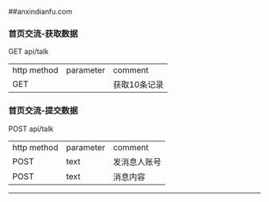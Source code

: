 ##anxindianfu.com
### 


<h3 id="1">首页交流-获取数据</h3>
GET api/talk
<table>
   <tr>
      <td>http method</td>
	  <td>parameter</td>
	  <td>comment</td>
   </tr>
   <tr> <td>GET</td><td></td>   <td>获取10条记录</td>  </tr>
</table>


<h3 id="1">首页交流-提交数据</h3>
POST api/talk
<table>
   <tr>
      <td>http method</td>
	  <td>parameter</td>
	  <td>comment</td>
   </tr>
   <tr> <td>POST</td><td>text</td>  <td>发消息人账号</td>  </tr>
   <tr> <td>POST</td><td>text</td>  <td>消息内容</td>  </tr>
</table>


-------------------